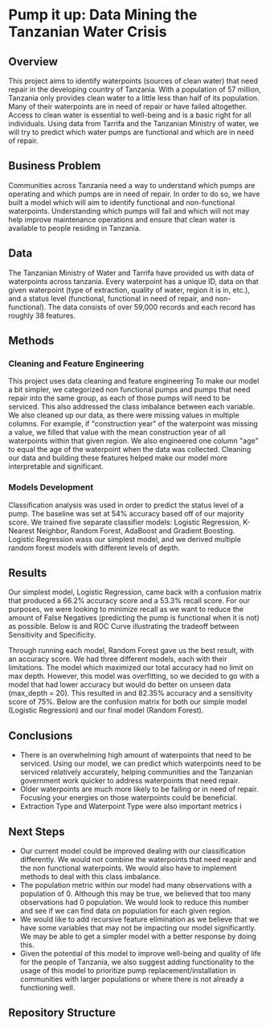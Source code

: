 # Pump it up: Data Mining the Tanzanian Water Crisis

## Overview

This project aims to identify waterpoints (sources of clean water) that need repair in the developing country of Tanzania. With a population of 57 million, Tanzania only provides clean water to a little less than half of its population. Many of their waterpoints are in need of repair or have failed altogether. Access to clean water is essential to well-being and is a basic right for all individuals. Using data from Tarrifa and the Tanzanian Ministry of water, we will try to predict which water pumps are functional and which are in need of repair.

## Business Problem

Communities across Tanzania need a way to understand which pumps are operating and which pumps are in need of repair. In order to do so, we have built a model which will aim to identify functional and non-functional waterpoints. Understanding which pumps will fail and which will not may help improve maintenance operations and ensure that clean water is available to people residing in Tanzania.

## Data

The Tanzanian Ministry of Water and Tarrifa have provided us with data of waterpoints across tanzania. Every waterpoint has a unique ID, data on that given waterpoint (type of extraction, quality of water, region it is in, etc.), and a status level (functional, functional in need of repair, and non-functional). The data consists of over 59,000 records and each record has roughly 38 features. 

## Methods 

### Cleaning and Feature Engineering

This project uses data cleaning and feature engineering  To make our model a bit simpler, we categorized non functional pumps and pumps that need repair into the same group, as each of those pumps will need to be serviced. This also addressed the class imbalance between each variable. We also cleaned up our data, as there were missing values in multiple columns. For example, if "construction year" of the waterpoint was missing a value, we filled that value with the mean construction year of all waterpoints within that given region. We also engineered one column "age" to equal the age of the waterpoint when the data was collected. Cleaning our data and building these features helped make our model more interpretable and significant.

### Models Development

Classification analysis was used in order to predict the status level of a pump. The baseline was set at 54% accuracy based off of our majority score. We trained five separate classifier models: Logistic Regression, K-Nearest Neighbor, Random Forest, AdaBoost and Gradient Boosting. Logistic Regression wass our simplest model, and we derived multiple random forest models with different levels of depth.

## Results

Our simplest model, Logistic Regression, came back with a confusion matrix that produced a 66.2% accuracy score and a 53.3% recall score. For our purposes, we were looking to minimize recall as we want to reduce the amount of False Negatives (predicting the pump is functional when it is not) as possible. Below is and ROC Curve illustrating the tradeoff between Sensitivity and Specificity. 

Through running each model, Random Forest gave us the best result, with an accuracy score. We had three different models, each with their limitations. The model which maximized our total accuracy had no limit on max depth. However, this model was overfitting, so we decided to go with a model that had lower accuracy but would do better on unseen data (max_depth = 20). This resulted in and 82.35% accuracy and a sensitivity score of 75%. Below are the confusion matrix for both our simple model (Logistic Regression) and our final model (Random Forest).

## Conclusions

- There is an overwhelming high amount of waterpoints that need to be serviced. Using our model, we can predict which waterpoints need to be serviced relatively accurately, helping communities and the Tanzanian government work quicker to address waterpoints that need repair.
- Older waterpoints are much more likely to be failing or in need of repair. Focusing your energies on those waterpoints could be beneficial.
- Extraction Type and Waterpoint Type were also important metrics i

## Next Steps

- Our current model could be improved dealing with our classification differently. We would not combine the waterpoints that need reapir and the non functional waterpoints. We would also have to implement methods to deal with this class imbalance.
- The population metric within our model had many observations with a population of 0. Although this may be true, we believed that too many observations had 0 population. We would look to reduce this number and see if we can find data on population for each given region.
- We would like to add recursive feature elimination as we believe that we have some variables that may not be impacting our model significantly. We may be able to get a simpler model with a better response by doing this.
- Given the potential of this model to improve well-being and quality of life for the people of Tanzania, we also suggest adding functionality to the usage of this model to prioritize pump replacement/installation in communities with larger populations or where there is not already a functioning well.

## Repository Structure
